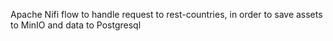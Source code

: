 Apache Nifi flow to handle request to rest-countries, in order to save assets to MinIO and data to Postgresql
